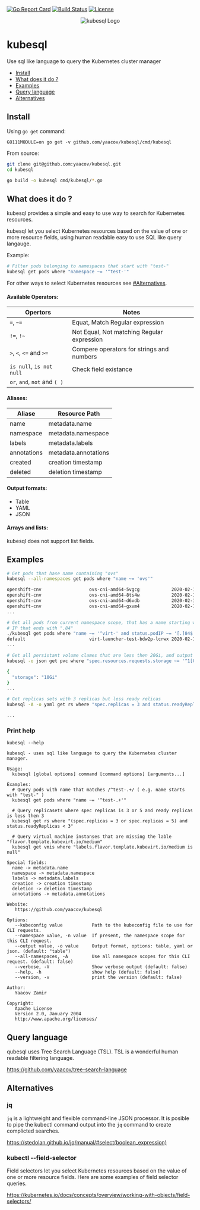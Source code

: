 
[![Go Report Card](https://goreportcard.com/badge/github.com/yaacov/kubesql)](https://goreportcard.com/report/github.com/yaacov/kubesql)
[![Build Status](https://travis-ci.org/yaacov/kubesql.svg?branch=master)](https://travis-ci.org/yaacov/kubesql)
[![License](https://img.shields.io/badge/License-Apache%202.0-blue.svg)](https://opensource.org/licenses/Apache-2.0)

<p align="center">
  <img src="https://raw.githubusercontent.com/yaacov/kubesql/master/img/kubesql-162.png" alt="kubesql Logo">
</p>

# kubesql

Use sql like language to query the Kubernetes cluster manager

  - [Install](#install)
  - [What does it do ?](#what-does-it-do-)
  - [Examples](#examples)
  - [Query language](#query-language)
  - [Alternatives](#alternatives)

## Install

Using `go get` command:
```
GO111MODULE=on go get -v github.com/yaacov/kubesql/cmd/kubesql
```

From source:

``` bash
git clone git@github.com:yaacov/kubesql.git
cd kubesql

go build -o kubesql cmd/kubesql/*.go
```

## What does it do ?

kubesql provides a simple and easy to use way to search for Kubernetes resources.

kubesql let you select Kubernetes resources based on the value of one or more resource fields, using
human readable easy to use SQL like query langauge.

Example:
``` bash
# Filter pods belonging to namespaces that start with "test-"
kubesql get pods where "namespace ~= '^test-'"
```

For other ways to select Kubernetes resources see [#Alternatives](https://github.com/yaacov/kubesql#alternatives).

#### Available Operators:

| Opertors | Notes |
|----|---|
| `=`, `~=` | Equat, Match Regular expression |
|`!=`, `!~` | Not Equal, Not matching Regular expression |
|`>`, `<`, `<=` and `>=` | Compere operators for strings and numbers |
|`is null`, `is not null` | Check field existance |
|`or`, `and`, `not` and `( )`|  |

#### Aliases:
| Aliase | Resource Path |
|----|---|
| name | metadata.name |
| namespace | metadata.namespace |
| labels | metadata.labels |
| annotations | metadata.annotations |
| created | creation timestamp |
| deleted | deletion timestamp |

#### Output formats:
  - Table
  - YAML
  - JSON

#### Arrays and lists:
kubesql does not support list fields.

## Examples

``` bash
# Get pods that hase name containing "ovs"
kubesql --all-namespaces get pods where "name ~= 'ovs'"

openshift-cnv                  ovs-cni-amd64-5vgcg            2020-02-10T23:26:31+02:00
openshift-cnv                  ovs-cni-amd64-8ts4w            2020-02-10T22:01:59+02:00
openshift-cnv                  ovs-cni-amd64-d6vdb            2020-02-10T23:13:45+02:00
openshift-cnv                  ovs-cni-amd64-gxvm4            2020-02-10T22:01:59+02:00
...
```

``` bash
# Get all pods from current namespace scope, that has a name starting with "virt-" and
# IP that ends with ".84"
./kubesql get pods where "name ~= '^virt-' and status.podIP ~= '[.]84$'"
default                        virt-launcher-test-bdw2p-lcrwx 2020-02-12T14:14:01+02:00
...
```

``` bash
# Get all persistant volume clames that are less then 20Gi, and output as json.
kubesql -o json get pvc where "spec.resources.requests.storage ~= '^1[0-9]Gi' or spec.resources.requests.storage ~= '^[1-9]Gi'" | jq .Object.spec.resources.requests

{
  "storage": "10Gi"
}
...
```

``` bash
# Get replicas sets with 3 replicas but less ready relicas
kubesql -A -o yaml get rs where "spec.replicas = 3 and status.readyReplicas < 3"

...
```
### Print help

```
kubesql --help

kubesql - uses sql like language to query the Kubernetes cluster manager.

Usage:
  kubesql [global options] command [command options] [arguments...]

Examples:
  # Query pods with name that matches /^test-.+/ ( e.g. name starts with "test-" )
  kubesql get pods where "name ~= '^test-.+'"

  # Query replicasets where spec replicas is 3 or 5 and ready replicas is less then 3
  kubesql get rs where "(spec.replicas = 3 or spec.replicas = 5) and status.readyReplicas < 3"

  # Query virtual machine instanses that are missing the lable "flavor.template.kubevirt.io/medium" 
  kubesql get vmis where "labels.flavor.template.kubevirt.io/medium is null"

Special fields:
  name -> metadata.name
  namespace -> metadata.namespace
  labels -> metadata.labels
  creation -> creation timestamp
  deletion -> deletion timestamp
  annotations -> metadata.annotations

Website:
   https://github.com/yaacov/kubesql

Options:
   --kubeconfig value           Path to the kubeconfig file to use for CLI requests.
   --namespace value, -n value  If present, the namespace scope for this CLI request.
   --output value, -o value     Output format, options: table, yaml or json. (default: "table")
   --all-namespaces, -A         Use all namespace scopes for this CLI request. (default: false)
   --verbose, -V                Show verbose output (default: false)
   --help, -h                   show help (default: false)
   --version, -v                print the version (default: false)
   
Author:
   Yaacov Zamir

Copyright:
   Apache License
   Version 2.0, January 2004
   http://www.apache.org/licenses/

```

## Query language

qubesql uses Tree Search Language (TSL). TSL is a wonderful human readable filtering language.

https://github.com/yaacov/tree-search-language

## Alternatives

### jq

`jq` is a lightweight and flexible command-line JSON processor. It is posible to
pipe the kubectl command output into the `jq` command to create complicted searches.

https://stedolan.github.io/jq/manual/#select(boolean_expression)

### kubectl --field-selector

Field selectors let you select Kubernetes resources based on the value of one or more resource fields. Here are some examples of field selector queries.

https://kubernetes.io/docs/concepts/overview/working-with-objects/field-selectors/
